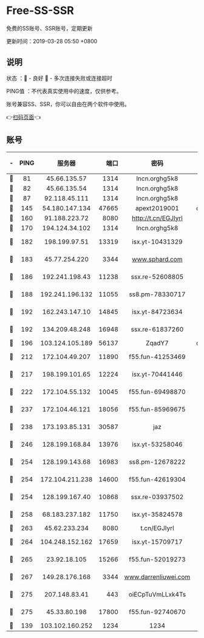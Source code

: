 # Free-SS-SSR

免费的SS账号、SSR账号，定期更新

更新时间：2019-03-28 05:50 +0800

## 说明

状态     ：🙂 - 良好 🙁 - 多次连接失败或连接超时

PING值   ：不代表真实使用中的速度，仅供参考。

账号兼容SS、SSR，你可以自由在两个软件中使用。

👉[扫码页面](https://liesauer.github.io/Free-SS-SSR/)👈

## 账号

|-|PING|服务器|端口|密码|加密方式|区域|
|:----:|:----:|:-----:|-----:|:----:|:----:|:----:|
|🙂|81|45.66.135.57|1314|lncn.orghg5k8|rc4|US|
|🙂|82|45.66.135.54|1314|lncn.orghg5k8|rc4|US|
|🙂|87|92.118.45.111|1314|lncn.orghg5k8|rc4|GR|
|🙂|145|54.180.147.134|47665|apext2019001|chacha20|KR|
|🙂|160|91.188.223.72|8080|http://t.cn/EGJIyrl|rc4-md5|RU|
|🙂|170|194.124.34.102|1314|lncn.orghg5k8|rc4|JP|
|🙂|182|198.199.97.51|13319|isx.yt-10431329|aes-256-cfb|US|
|🙂|183|45.77.254.220|3344|www.sphard.com|aes-256-cfb|SG|
|🙂|186|192.241.198.43|11238|ssx.re-52608805|aes-256-cfb|US|
|🙂|188|192.241.196.132|11055|ss8.pm-78330717|aes-256-cfb|US|
|🙂|192|162.243.147.10|14845|isx.yt-84723634|aes-256-cfb|US|
|🙂|192|134.209.48.248|16948|ssx.re-61837260|aes-256-cfb|US|
|🙂|196|103.124.105.189|56137|ZqadY7|chacha20|US|
|🙂|212|172.104.49.207|11890|f55.fun-41253469|aes-256-cfb|SG|
|🙂|217|198.199.101.65|12224|isx.yt-70441446|aes-256-cfb|US|
|🙂|222|172.104.55.132|10045|f55.fun-69498870|aes-256-cfb|SG|
|🙂|237|172.104.46.121|18056|f55.fun-85969675|aes-256-cfb|SG|
|🙂|238|173.193.85.131|30587|jaz|aes-256-cfb|US|
|🙂|246|128.199.168.84|13976|isx.yt-53258046|aes-256-cfb|SG|
|🙂|254|128.199.143.68|16983|ss8.pm-12678222|aes-256-cfb|SG|
|🙂|254|172.104.211.238|14600|f55.fun-42619304|aes-256-cfb|US|
|🙂|254|128.199.167.40|10868|ssx.re-03937502|aes-256-cfb|SG|
|🙂|258|68.183.237.182|11750|isx.yt-35824578|aes-256-cfb|SG|
|🙂|263|45.62.233.234|8080|t.cn/EGJIyrl|rc4-md5|CA|
|🙂|264|104.248.152.162|17659|isx.yt-15709717|aes-256-cfb|SG|
|🙂|265|23.92.18.105|15266|f55.fun-52019273|aes-256-cfb|US|
|🙂|267|149.28.176.168|3344|www.darrenliuwei.com|aes-256-cfb|AU|
|🙂|275|207.148.83.41|443|oiECpTuVmLLxk4Ts|aes-256-cfb|AU|
|🙂|275|45.33.80.198|17800|f55.fun-92740670|aes-256-cfb|US|
|🙁|139|103.102.160.252|1234|1234|rc4-md5|JP|
